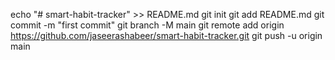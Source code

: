 echo "# smart-habit-tracker" >> README.md
git init
git add README.md
git commit -m "first commit"
git branch -M main
git remote add origin https://github.com/jaseerashabeer/smart-habit-tracker.git
git push -u origin main
